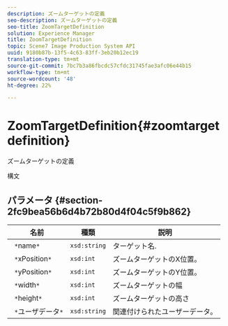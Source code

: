 ```yaml
---
description: ズームターゲットの定義
seo-description: ズームターゲットの定義
seo-title: ZoomTargetDefinition
solution: Experience Manager
title: ZoomTargetDefinition
topic: Scene7 Image Production System API
uuid: 9180b87b-13f5-4c63-83ff-3eb20b12ec19
translation-type: tm+mt
source-git-commit: 7bc7b3a86fbcdc57cfdc31745fae3afc06e44b15
workflow-type: tm+mt
source-wordcount: '48'
ht-degree: 22%

---
```



# ZoomTargetDefinition{#zoomtargetdefinition}

ズームターゲットの定義

構文

## パラメータ {#section-2fc9bea56b6d4b72b80d4f04c5f9b862}

| 名前 | 種類 | 説明 |
|---|---|---|
| ` *`name`*` | `xsd:string` | ターゲット名. |
| ` *`xPosition`*` | `xsd:int` | ズームターゲットのX位置。 |
| ` *`yPosition`*` | `xsd:int` | ズームターゲットのY位置。 |
| ` *`width`*` | `xsd:int` | ズームターゲットの幅 |
| ` *`height`*` | `xsd:int` | ズームターゲットの高さ |
| ` *`ユーザデータ`*` | `xsd:string` | 関連付けられたユーザーデータ。 |

